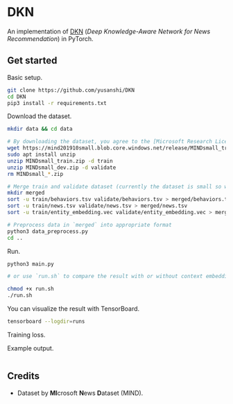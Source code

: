 # DKN

An implementation of [DKN](https://dl.acm.org/doi/abs/10.1145/3178876.3186175) (_Deep Knowledge-Aware Network for News Recommendation_) in PyTorch.

## Get started

Basic setup.

```bash
git clone https://github.com/yusanshi/DKN
cd DKN
pip3 install -r requirements.txt
```

Download the dataset.

```bash
mkdir data && cd data

# By downloading the dataset, you agree to the [Microsoft Research License Terms](https://go.microsoft.com/fwlink/?LinkID=206977). For more detail about the dataset, see https://msnews.github.io/.
wget https://mind201910small.blob.core.windows.net/release/MINDsmall_train.zip https://mind201910small.blob.core.windows.net/release/MINDsmall_dev.zip
sudo apt install unzip
unzip MINDsmall_train.zip -d train
unzip MINDsmall_dev.zip -d validate
rm MINDsmall_*.zip

# Merge train and validate dataset (currently the dataset is small so we do so to enlarge it)
mkdir merged
sort -u train/behaviors.tsv validate/behaviors.tsv > merged/behaviors.tsv
sort -u train/news.tsv validate/news.tsv > merged/news.tsv
sort -u train/entity_embedding.vec validate/entity_embedding.vec > merged/entity_embedding.vec

# Preprocess data in `merged` into appropriate format
python3 data_preprocess.py
cd ..
```

Run.

```bash
python3 main.py

# or use `run.sh` to compare the result with or without context embedding, attention mechanism.

chmod +x run.sh
./run.sh
```

You can visualize the result with TensorBoard.

```bash
tensorboard --logdir=runs
```

Training loss.

Example output.

```

```

## Credits

- Dataset by **MI**crosoft **N**ews **D**ataset (MIND).
